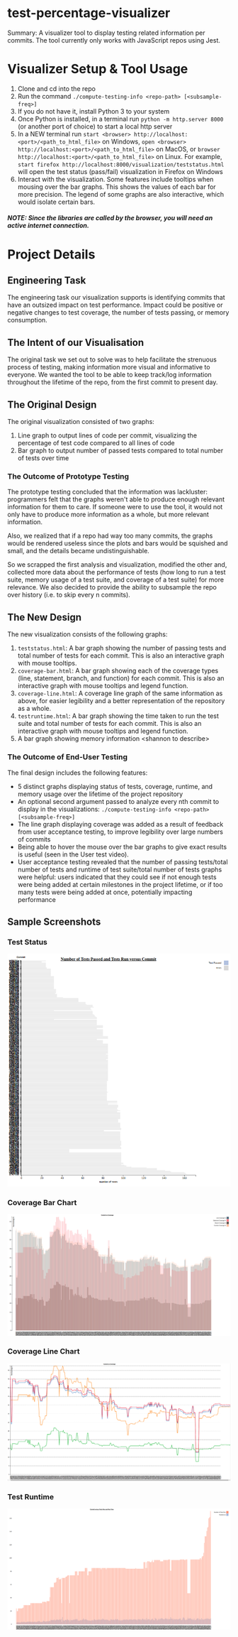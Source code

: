 # test-percentage-visualizer

Summary: A visualizer tool to display testing related information per commits. The tool currently only works with JavaScript repos using Jest.

# Visualizer Setup & Tool Usage

1. Clone and cd into the repo
2. Run the command `./compute-testing-info <repo-path> [<subsample-freq>]`
3. If you do not have it, install Python 3 to your system
4. Once Python is installed, in a terminal run `python -m http.server 8000` (or another port of choice) to start a local http server
5. In a NEW terminal run `start <browser> http://localhost:<port>/<path_to_html_file>` on Windows, `open <browser> http://localhost:<port>/<path_to_html_file>` on MacOS, or `browser http://localhost:<port>/<path_to_html_file>` on Linux. For example, `start firefox http://localhost:8000/visualization/teststatus.html` will open the test status (pass/fail) visualization in Firefox on Windows
6. Interact with the visualization. Some features include tooltips when mousing over the bar graphs. This shows the values of each bar for more precision. The legend of some graphs are also
interactive, which would isolate certain bars.

##### NOTE: Since the libraries are called by the browser, you will need an active internet connection.

# Project Details

## Engineering Task

The engineering task our visualization supports is identifying commits that have an outsized impact on test performance. Impact could be positive or negative changes to test coverage, the number of tests passing, or memory consumption.

## The Intent of our Visualisation

The original task we set out to solve was to help facilitate the strenuous process of testing, making information more visual and informative to everyone. We wanted the tool to be able to keep track/log information throughout the lifetime of the repo, from the first commit to present day.

## The Original Design

The original visualization consisted of two graphs:

1. Line graph to output lines of code per commit, visualizing the percentage of test code compared to all lines of code
2. Bar graph to output number of passed tests compared to total number of tests over time

### The Outcome of Prototype Testing

The prototype testing concluded that the information was lackluster: programmers felt that the graphs weren't able to produce enough relevant information for them to care. If someone were to use the tool, it would not only have to produce more information as a whole, but more relevant information.

Also, we realized that if a repo had way too many commits, the graphs would be rendered useless since the plots and bars would be squished and small, and the details became undistinguishable.

So we scrapped the first analysis and visualization, modified the other and, collected more data about the performance of tests (how long to run a test suite, memory usage of a test suite, and coverage of a test suite) for more relevance. We also decided to provide the ability to subsample the repo over history (i.e. to skip every n commits).

## The New Design

The new visualization consists of the following graphs:

1. `teststatus.html`: A bar graph showing the number of passing tests and total number of tests for each commit. This is also an interactive graph with mouse tooltips.
2. `coverage-bar.html`: A bar graph showing each of the coverage types (line, statement, branch, and function) for each commit. This is also an interactive graph with mouse tooltips and legend function.
3. `coverage-line.html`: A coverage line graph of the same information as above, for easier legibility and a better representation of the repository as a whole.
4. `testruntime.html`: A bar graph showing the time taken to run the test suite and total number of tests for each commit. This is also an interactive graph with mouse tooltips and legend function.
5. A bar graph showing memory information &lt;shannon to describe&gt;

### The Outcome of End-User Testing

The final design includes the following features:

- 5 distinct graphs displaying status of tests, coverage, runtime, and memory usage over the lifetime of the project repository
- An optional second argument passed to analyze every nth commit to display in the visualizations: `./compute-testing-info <repo-path> [<subsample-freq>]`
- The line graph displaying coverage was added as a result of feedback from user acceptance testing, to improve legibility over large numbers of commits
- Being able to hover the mouse over the bar graphs to give exact results is useful (seen in the User test video).
- User acceptance testing revealed that the number of passing tests/total number of tests and runtime of test suite/total number of tests graphs were helpful: users indicated that they could see if not enough tests were being added at certain milestones in the project lifetime, or if too many tests were being added at once, potentially impacting performance

## Sample Screenshots

### Test Status
![Test Status](./photos/test-status.png)

### Coverage Bar Chart
![Coverage Bar Chart](./photos/coverage-bar.png)

### Coverage Line Chart
![Coverage Line Chart](./photos/coverage-line.png)

### Test Runtime
![Test Runtime](./photos/test-runtime.png)